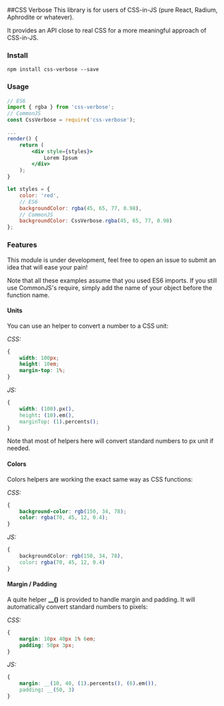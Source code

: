 ##CSS Verbose
This library is for users of CSS-in-JS (pure React, Radium, Aphrodite or whatever).

It provides an API close to real CSS for a more meaningful approach of CSS-in-JS.

### Install
```shell
npm install css-verbose --save
```
### Usage
```jsx harmony
// ES6
import { rgba } from 'css-verbose';
// CommonJS
const CssVerbose = require('css-verbose');

...
render() {
	return (
		<div style={styles}>
			Lorem Ipsum
		</div>
	);
}

let styles = {
	color: 'red',
	// ES6
	backgroundColor: rgba(45, 65, 77, 0.98),
	// CommonJS
	backgroundColor: CssVerbose.rgba(45, 65, 77, 0.98)
};
```

### Features
This module is under development, feel free to open an issue to submit an idea that will ease your pain! 

Note that all these examples assume that you used ES6 imports. If you still use CommonJS's require, simply add the name of your object before the function name.

#### Units
You can use an helper to convert a number to a CSS unit:

_CSS:_
```css
{
	width: 100px;
	height: 10em;
	margin-top: 1%;
}
```

_JS:_
```css
{
	width: (100).px(),
	height: (10).em(),
	marginTop: (1).percents();
}
```
Note that most of helpers here will convert standard numbers to px unit if needed.

#### Colors
Colors helpers are working the exact same way as CSS functions:

_CSS:_
```css
{
	background-color: rgb(150, 34, 78);
	color: rgba(70, 45, 12, 0.4);
}
```

_JS:_
```css
{
	backgroundColor: rgb(150, 34, 78),
	color: rgba(70, 45, 12, 0.4)
}
```

#### Margin / Padding
A quite helper **__()** is provided to handle margin and padding. It will automatically convert standard numbers to pixels: 

_CSS:_
```css
{
	margin: 10px 40px 1% 6em;
	padding: 50px 3px;
}
```

_JS:_
```css
{
	margin: __(10, 40, (1).percents(), (6).em()),
	padding: __(50, 3)
}
```
